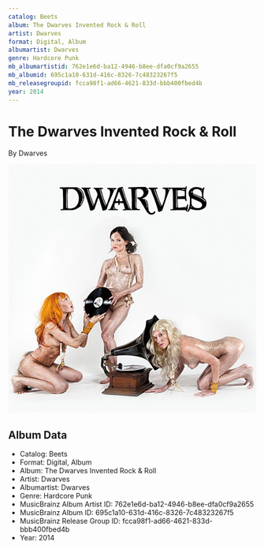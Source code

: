 ```yaml
---
catalog: Beets
album: The Dwarves Invented Rock & Roll
artist: Dwarves
format: Digital, Album
albumartist: Dwarves
genre: Hardcore Punk
mb_albumartistid: 762e1e6d-ba12-4946-b8ee-dfa0cf9a2655
mb_albumid: 695c1a10-631d-416c-8326-7c48323267f5
mb_releasegroupid: fcca98f1-ad66-4621-833d-bbb400fbed4b
year: 2014
---
```


# The Dwarves Invented Rock & Roll

By Dwarves

![](../../assets/beetscovers/Dwarves-The_Dwarves_Invented_Rock_and_Roll.jpg)

## Album Data

- Catalog: Beets
- Format: Digital, Album
- Album: The Dwarves Invented Rock & Roll
- Artist: Dwarves
- Albumartist: Dwarves
- Genre: Hardcore Punk
- MusicBrainz Album Artist ID: 762e1e6d-ba12-4946-b8ee-dfa0cf9a2655
- MusicBrainz Album ID: 695c1a10-631d-416c-8326-7c48323267f5
- MusicBrainz Release Group ID: fcca98f1-ad66-4621-833d-bbb400fbed4b
- Year: 2014

